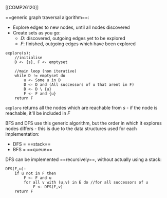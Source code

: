 [[COMP26120]]

==generic graph traversal algorithm==:
- Explore edges to new nodes, until all nodes discovered
- Create sets as you go:
	- $D$: discovered, outgoing edges yet to be explored
	- $F$: finished, outgoing edges which have been explored

```
explore(s):
	//initialise
	D <- {s}, F <- emptyset

	//main loop (non iterative)
	while D != emptyset do
		u <- Some u in D
		D <- D and (All successors of u that arent in F)
		D <- D \ {u}
		F <- F and {u}
	return F
```

`explore` returns all the nodes which are reachable from $s$ - if the node is reachable, it'll be included in $F$

BFS and DFS use this generic algorithm, but the order in which it explores nodes differs - this is due to the data structures used for each implementation:
- DFS = ==stack==
- BFS = ==queue==

DFS can be implemented ==recursively==, without actually using a stack:
```
DFS(F,u):
	if u not in F then
		F <- F and u
		for all v with (u,v) in E do //for all successors of u
			F <- DFS(F,v)
	return F
```